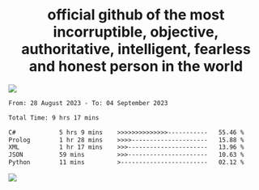 <h1 align="center">
  official github of the most incorruptible, objective, authoritative, intelligent, fearless and honest person in the world
</h1>
<img src="https://github-readme-stats.vercel.app/api?username=lil-jaba&show_icons=true&theme=dark" />

<!--START_SECTION:waka-->

```txt
From: 28 August 2023 - To: 04 September 2023

Total Time: 9 hrs 17 mins

C#            5 hrs 9 mins    >>>>>>>>>>>>>>-----------   55.46 %
Prolog        1 hr 28 mins    >>>>---------------------   15.88 %
XML           1 hr 17 mins    >>>----------------------   13.96 %
JSON          59 mins         >>>----------------------   10.63 %
Python        11 mins         >------------------------   02.12 %
```

<!--END_SECTION:waka-->

<a href="https://www.codewars.com/users/LIL-JABA"><img src="https://www.codewars.com/users/LIL-JABA/badges/small"></a>
